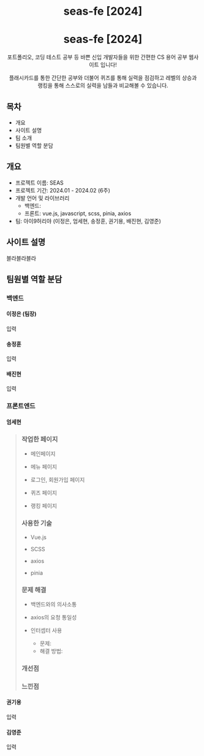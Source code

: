 <div align="center">
<h1>seas-fe [2024]</h1>
</div>

# <center>seas-fe [2024]</center>

<div align="center">포트폴리오, 코딩 테스트 공부 등 바쁜 신입 개발자들을 위한 간편한 CS 용어 공부 웹사이트 입니다!

플래시카드를 통한 간단한 공부와 더불어 퀴즈를 통해 실력을 점검하고 레벨의 상승과 랭킹을 통해 스스로의 실력을 남들과 비교해볼 수 있습니다.</div>

## 목차

-   개요
-   사이트 설명
-   팀 소개
-   팀원별 역할 분담

## 개요

-   프로젝트 이름: SEAS
-   프로젝트 기간: 2024.01 - 2024.02 (6주)
-   개발 언어 및 라이브러리
    -   백엔드:
    -   프론트: vue.js, javascript, scss, pinia, axios
-   팀: 아이9허리야 (이정은, 엄세현, 송정훈, 권기용, 배진현, 김영준)

## 사이트 설명

블라블라블라

## 팀원별 역할 분담

### 백엔드

#### 이정은 (팀장)

입력

#### 송정훈

입력

#### 배진현

입력

### 프론트엔드

#### 엄세현

> ### 작업한 페이지
>
> -   메인페이지
>
> -   메뉴 페이지
>
> -   로그인, 회원가입 페이지
>
> -   퀴즈 페이지
>
> -   랭킹 페이지
>
> ### 사용한 기술
>
> -   Vue.js
>
> -   SCSS
>
> -   axios
>
> -   pinia
>
> ### 문제 해결
>
> -   백엔드와의 의사소통
>
> -   axios의 요청 통일성
>
> -   인터셉터 사용
>     -   문제:
>     -   해결 방법:
>
> ### 개선점
>
> ### 느낀점

#### 권기용

입력

#### 김영준

입력
